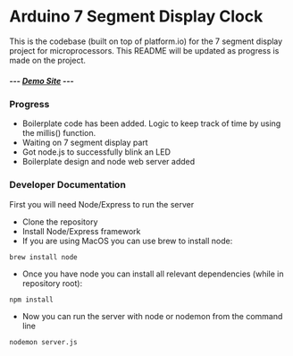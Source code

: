 # Arduino 7 Segment Display Clock 

This is the codebase (built on top of platform.io) for the 7 segment display project for microprocessors. This README will be updated as progress is made on the project.

##### --- [Demo Site](https://crypticsquirrel.github.io/SevSegDisplayClock/) ---

### Progress

- Boilerplate code has been added. Logic to keep track of time by using the millis() function.
- Waiting on 7 segment display part
- Got node.js to successfully blink an LED 
- Boilerplate design and node web server added 

### Developer Documentation

First you will need Node/Express to run the server
- Clone the repository
- Install Node/Express framework
- If you are using MacOS you can use brew to install node:
``` 
brew install node
```
- Once you have node you can install all relevant dependencies (while in repository root):
``` 
npm install
```
- Now you can run the server with node or nodemon from the command line
``` 
nodemon server.js
```
